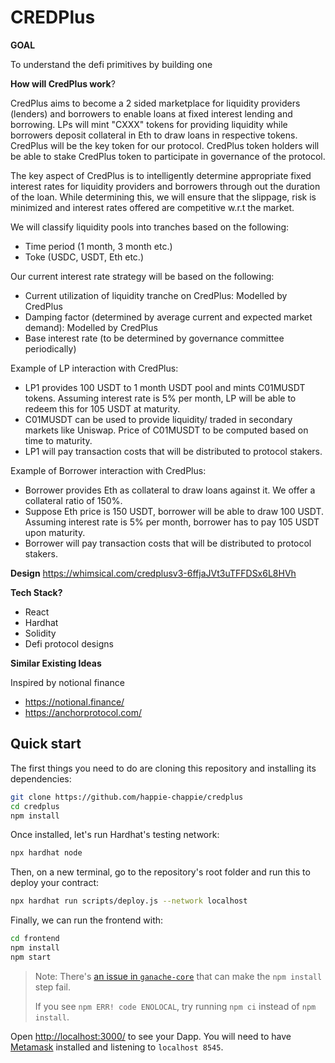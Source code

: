 # CREDPlus

**GOAL**

To understand the defi primitives by building one

**How will CredPlus work**?

CredPlus aims to become a 2 sided marketplace for liquidity providers (lenders) and borrowers to enable loans at fixed interest lending and borrowing. LPs will mint "CXXX" tokens for providing liquidity while borrowers deposit collateral in Eth to draw loans in respective tokens. CredPlus will be the key token for our protocol. CredPlus token holders will be able to stake CredPlus token to participate in governance of the protocol.

The key aspect of CredPlus is to intelligently determine appropriate fixed interest rates for liquidity providers and borrowers through out the duration of the loan. While determining this, we will ensure that the slippage, risk is minimized and interest rates offered are competitive w.r.t the market.

We will classify liquidity pools into tranches based on the following:

- Time period (1 month, 3 month etc.)
- Toke (USDC, USDT, Eth etc.)

Our current interest rate strategy will be based on the following:

- Current utilization of liquidity tranche on CredPlus: Modelled by CredPlus
- Damping factor (determined by average current and expected market demand): Modelled by CredPlus
- Base interest rate (to be determined by governance committee periodically)

Example of LP interaction with CredPlus:

- LP1 provides 100 USDT to 1 month USDT pool and mints C01MUSDT tokens. Assuming interest rate is 5% per month, LP will be able to redeem this for 105 USDT at maturity.
- C01MUSDT can be used to provide liquidity/ traded in secondary markets like Uniswap. Price of C01MUSDT to be computed based on time to maturity.
- LP1 will pay transaction costs that will be distributed to protocol stakers.

Example of Borrower interaction with CredPlus:

- Borrower provides Eth as collateral to draw loans against it. We offer a collateral ratio of 150%.
- Suppose Eth price is 150 USDT, borrower will be able to draw 100 USDT. Assuming interest rate is 5% per month, borrower has to pay 105 USDT upon maturity.
- Borrower will pay transaction costs that will be distributed to protocol stakers.

**Design**
https://whimsical.com/credplusv3-6ffjaJVt3uTFFDSx6L8HVh

**Tech Stack?**

- React
- Hardhat
- Solidity
- Defi protocol designs

**Similar Existing Ideas**

Inspired by notional finance
- https://notional.finance/
- https://anchorprotocol.com/

## Quick start

The first things you need to do are cloning this repository and installing its
dependencies:

```sh
git clone https://github.com/happie-chappie/credplus
cd credplus
npm install
```

Once installed, let's run Hardhat's testing network:

```sh
npx hardhat node
```

Then, on a new terminal, go to the repository's root folder and run this to
deploy your contract:

```sh
npx hardhat run scripts/deploy.js --network localhost
```

Finally, we can run the frontend with:

```sh
cd frontend
npm install
npm start
```

> Note: There's [an issue in `ganache-core`](https://github.com/trufflesuite/ganache-core/issues/650) that can make the `npm install` step fail. 
>
> If you see `npm ERR! code ENOLOCAL`, try running `npm ci` instead of `npm install`.

Open [http://localhost:3000/](http://localhost:3000/) to see your Dapp. You will
need to have [Metamask](https://metamask.io) installed and listening to
`localhost 8545`.